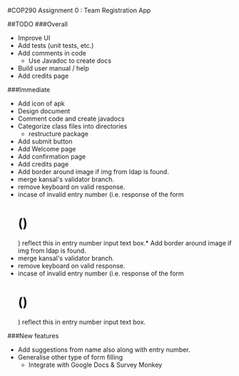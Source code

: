 #COP290 Assignment 0 : Team Registration App  

##TODO
###Overall  
* Improve UI
* Add tests (unit tests, etc.)   
* Add comments in code
	* Use Javadoc to create docs
* Build user manual / help
* Add credits page  

###Immediate
* Add icon of apk
* Design document
* Comment code and create javadocs
* Categorize class files into directories
	* restructure package
* Add submit button
* Add Welcome page
* Add confirmation page
* Add credits page
* Add border around image if img from ldap is found.
* merge kansal's validator branch.
* remove keyboard on valid response.
* incase of invalid entry number (i.e. response of the form <h1> ()</h1>) reflect this in entry number input text box.* Add border around image if img from ldap is found.
* merge kansal's validator branch.
* remove keyboard on valid response.
* incase of invalid entry number (i.e. response of the form <h1> ()</h1>) reflect this in entry number input text box.




###New features
* Add suggestions from name also along with entry number.
* Generalise other type of form filling
	* Integrate with Google Docs & Survey Monkey
